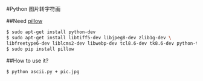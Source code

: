 #Python 图片转字符画

##Need [pillow](http://pillow.readthedocs.org/en/latest/)
```Bash
$ sudo apt-get install python-dev
$ sudo apt-get install libtiff5-dev libjpeg8-dev zlib1g-dev \
libfreetype6-dev liblcms2-dev libwebp-dev tcl8.6-dev tk8.6-dev python-tk
$ sudo pip install pillow
```
##How to use it?
```Bash
$ python ascii.py + pic.jpg
```